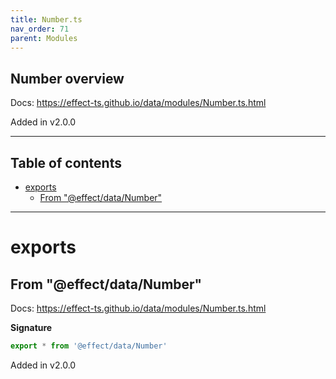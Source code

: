 ```yaml
---
title: Number.ts
nav_order: 71
parent: Modules
---
```


## Number overview

Docs: https://effect-ts.github.io/data/modules/Number.ts.html

Added in v2.0.0

---

<h2 class="text-delta">Table of contents</h2>

- [exports](#exports)
  - [From "@effect/data/Number"](#from-effectdatanumber)

---

# exports

## From "@effect/data/Number"

Docs: https://effect-ts.github.io/data/modules/Number.ts.html

**Signature**

```ts
export * from '@effect/data/Number'
```

Added in v2.0.0

